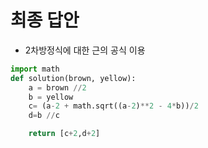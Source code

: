# 최종 답안

- 2차방정식에 대한 근의 공식 이용

```python
import math
def solution(brown, yellow):
    a = brown //2
    b = yellow
    c= (a-2 + math.sqrt((a-2)**2 - 4*b))/2
    d=b //c 

    return [c+2,d+2]
    
```
